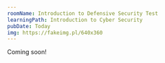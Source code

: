```yaml
---
roomName: Introduction to Defensive Security Test
learningPath: Introduction to Cyber Security
pubDate: Today
img: https://fakeimg.pl/640x360
---
```


Coming soon!
